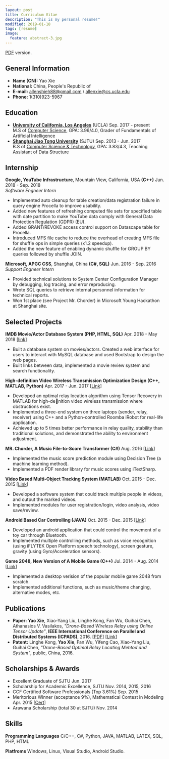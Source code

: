 ```yaml
---
layout: post
title: Curriculum Vitae
description: "This is my personal resume!"
modified: 2019-01-18
tags: [resume]
image:
  feature: abstract-3.jpg
---
```


[PDF](http://allenshieh.github.io/resources/CV_YAOXIE.pdf) version.

## General Information
* **Name (CN):** Yao Xie
* **National:** China, People's Republic of
* **E-mail:** allenshieh88@gmail.com / allenxie@cs.ucla.edu
* **Phone:** 1(310)923-5967

## Education
* [**University of California, Los Angeles**](http://www.ucla.edu/) (UCLA) Sep. 2017 - present<br>
M.S of [Computer Science](http://www.cs.ucla.edu/), GPA: 3.96/4.0, Grader of Fundamentals of Artificial Intelligence
* [**Shanghai Jiao Tong University**](http://en.sjtu.edu.cn/) (SJTU) Sep. 2013 - Jun. 2017 <br>
B.S of [Computer Science & Technology](http://www.cs.sjtu.edu.cn/en/), GPA: 3.83/4.3, Teaching Assistant of Data Structure


## Internship
**Google, YouTube Infrastructure**, Mountain View, California, USA **(C++)** Jun. 2018 - Sep. 2018 <br>
*Software Engneer Intern* <br>
* Implemented auto cleanup for table creation/data registration failure in query engine Procella to improve usability. <br>
* Added new features of refreshing computed file sets for specified table with date partition to make YouTube data comply with General Data Protection Regulation (GDPR) (EU). <br>
* Added GRANT/REVOKE access control support on Datascape table for Procella. <br>
* Introduced MFS file cache to reduce the overhead of creating MFS file for shuffle ops in simple queries (x1.2 speedup). <br>
* Added the new feature of enabling dynamic shuffle for GROUP BY queries followed by shuffle JOIN. <br>

**Microsoft, APGC CSS**, Shanghai, China **(C#, SQL)** Jun. 2016 - Sep. 2016 <br>
*Support Engneer Intern* <br>
* Provided technical solutions to System Center Configuration Manager by debugging, log tracing, and error reproducing. <br>
* Wrote SQL queries to retrieve internal personnel information for technical reports. <br>
* Won 1st place (see Project Mr. Chorder) in Microsoft Young Hackathon at Shanghai site. <br>


## Selected Projects
**IMDB Movie/Actor Database System (PHP, HTML, SQL)** Apr. 2018 - May 2018 \[[link](https://github.com/AllenShieh/DatabaseSystems/tree/master/P1C)\] <br>
* Built a database system on movies/actors. Created a web interface for users to interact with MySQL database and used Bootstrap to design the web pages. <br>
* Built links between data, implemented a movie review system and search functionality. <br>

**High-definition Video Wireless Transmission Optimization Design (C++, MATLAB, Python)** Apr. 2017 - Jun. 2017 \[[Link](https://github.com/AllenShieh/GraduationRelated)\] <br>
* Developed an optimal relay location algorithm using Tensor Recovery in MATLAB for high-denition video wireless transmission where obstructions exist. <br>
* Implemented a three-end system on three laptops (sender, relay, receiver) using C++ and a Python-controlled Roomba iRobot for real-life application. <br>
* Achieved up to 5 times better performance in relay quality, stability than traditional solutions, and demonstrated the ability to environment adjustment. <br>

**MR. Chorder, A Music File-to-Score Transformer (C#)** Aug. 2016 \[[Link](https://github.com/aaronguo1996/MrChorder)\] <br>
* Implemented the music score prediction module using Decision Tree (a machine learning method). <br>
* Implemented a PDF render library for music scores using iTextSharp. <br>

**Video Based Multi-Object Tracking System (MATLAB)** Oct. 2015 - Dec. 2015 \[[Link](https://github.com/AllenShieh/MultiTrackProject)\] <br>
* Developed a software system that could track multiple people in videos, and output the marked videos. <br>
* Implemented modules for user registration/login, video analysis, video save/review. <br>

**Android Based Car Controlling (JAVA)** Oct. 2015 - Dec. 2015  \[[Link](http://eelab.sjtu.edu.cn/kc/2015-12/C17/)\] <br>
* Developed an android application that could control the movement of a toy car through Bluetooth. <br>
* Implemented multiple controlling methods, such as voice recognition (using iFLYTEK Open Platform speech technology), screen gesture, gravity (using Gyro/Acceleration sensors). <br>

**Game 2048, New Version of A Mobile Game (C++)** Jul. 2014 - Aug. 2014 \[[Link](https://github.com/AllenShieh/Game2048)\] <br>
* Implemented a desktop verision of the popular mobile game 2048 from scratch. <br>
* Implemented additional functions, such as music/theme changing, alternative modes, etc. <br>


## Publications
* **Paper: Yao Xie**, Xiao-Yang Liu, Linghe Kong, Fan Wu, Guihai Chen, Athanasios V. Vasilakos, *"Drone-Based Wireless Relay using Online Tensor Update"*, **IEEE International Conference on Parallel and Distributed Systems (ICPADS)**, 2016. \[[PDF](/publications/icpads2016drone.pdf)\] \[[Link](http://ieeexplore.ieee.org/document/7823731/)\]
* **Patent:** Linghe Kong, **Yao Xie**, Fan Wu, Yifeng Cao, Xiao-Yang Liu, Guihai Chen, *"Drone-Based Optimal Relay Locating Mehtod and System"*, public, China, 2016.


## Scholarships & Awards
* Excellent Graduate of SJTU Jun. 2017
* Scholarship for Academic Excellence, SJTU Nov. 2014, 2015, 2016
* CCF Certified Software Professionals (Top 3.61%) Sep. 2015
* Meritorious Winner (acceptance 9%), Mathematical Contest in Modeling Apr. 2015 \[[Cert](/awards/33804.pdf)\]
* Arawana Scholarship (total 30 at SJTU) Nov. 2014



## Skills
**Programming Languages**  C/C++, C#, Python, JAVA, MATLAB, LATEX, SQL, PHP, HTML <br>

**Platfroms** Windows, Linux, Visual Studio, Android Studio. <br>
